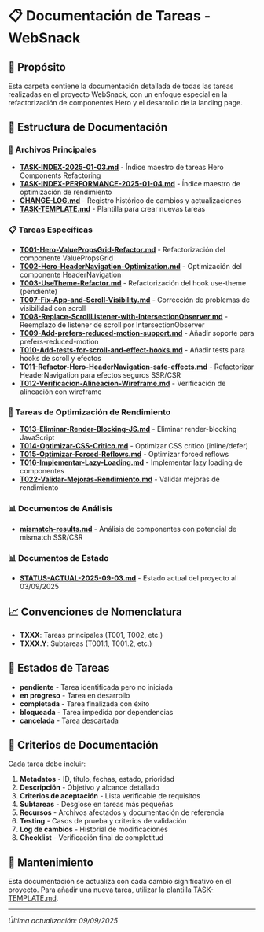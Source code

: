 # 📋 Documentación de Tareas - WebSnack

## 🎯 Propósito

Esta carpeta contiene la documentación detallada de todas las tareas realizadas en el proyecto WebSnack, con un enfoque especial en la refactorización de componentes Hero y el desarrollo de la landing page.

## 📂 Estructura de Documentación

### 📄 Archivos Principales

- **[TASK-INDEX-2025-01-03.md](./TASK-INDEX-2025-01-03.md)** - Índice maestro de tareas Hero Components Refactoring
- **[TASK-INDEX-PERFORMANCE-2025-01-04.md](./TASK-INDEX-PERFORMANCE-2025-01-04.md)** - Índice maestro de optimización de rendimiento
- **[CHANGE-LOG.md](./CHANGE-LOG.md)** - Registro histórico de cambios y actualizaciones
- **[TASK-TEMPLATE.md](./TASK-TEMPLATE.md)** - Plantilla para crear nuevas tareas

### 📋 Tareas Específicas

- **[T001-Hero-ValuePropsGrid-Refactor.md](./T001-Hero-ValuePropsGrid-Refactor.md)** - Refactorización del componente ValuePropsGrid
- **[T002-Hero-HeaderNavigation-Optimization.md](./T002-Hero-HeaderNavigation-Optimization.md)** - Optimización del componente HeaderNavigation
- **[T003-UseTheme-Refactor.md](./T003-UseTheme-Refactor.md)** - Refactorización del hook use-theme (pendiente)
- **[T007-Fix-App-and-Scroll-Visibility.md](./T007-Fix-App-and-Scroll-Visibility.md)** - Corrección de problemas de visibilidad con scroll
- **[T008-Replace-ScrollListener-with-IntersectionObserver.md](./T008-Replace-ScrollListener-with-IntersectionObserver.md)** - Reemplazo de listener de scroll por IntersectionObserver
- **[T009-Add-prefers-reduced-motion-support.md](./T009-Add-prefers-reduced-motion-support.md)** - Añadir soporte para prefers-reduced-motion
- **[T010-Add-tests-for-scroll-and-effect-hooks.md](./T010-Add-tests-for-scroll-and-effect-hooks.md)** - Añadir tests para hooks de scroll y efectos
- **[T011-Refactor-Hero-HeaderNavigation-safe-effects.md](./T011-Refactor-Hero-HeaderNavigation-safe-effects.md)** - Refactorizar HeaderNavigation para efectos seguros SSR/CSR
- **[T012-Verificacion-Alineacion-Wireframe.md](./T012-Verificacion-Alineacion-Wireframe.md)** - Verificación de alineación con wireframe

### 🚀 Tareas de Optimización de Rendimiento

- **[T013-Eliminar-Render-Blocking-JS.md](./T013-Eliminar-Render-Blocking-JS.md)** - Eliminar render-blocking JavaScript
- **[T014-Optimizar-CSS-Critico.md](./T014-Optimizar-CSS-Critico.md)** - Optimizar CSS crítico (inline/defer)
- **[T015-Optimizar-Forced-Reflows.md](./T015-Optimizar-Forced-Reflows.md)** - Optimizar forced reflows
- **[T016-Implementar-Lazy-Loading.md](./T016-Implementar-Lazy-Loading.md)** - Implementar lazy loading de componentes
- **[T022-Validar-Mejoras-Rendimiento.md](./T022-Validar-Mejoras-Rendimiento.md)** - Validar mejoras de rendimiento

### 📊 Documentos de Análisis

- **[mismatch-results.md](./mismatch-results.md)** - Análisis de componentes con potencial de mismatch SSR/CSR

### 📊 Documentos de Estado

- **[STATUS-ACTUAL-2025-09-03.md](./STATUS-ACTUAL-2025-09-03.md)** - Estado actual del proyecto al 03/09/2025

## 📈 Convenciones de Nomenclatura

- **TXXX**: Tareas principales (T001, T002, etc.)
- **TXXX.Y**: Subtareas (T001.1, T001.2, etc.)

## 🎯 Estados de Tareas

- **pendiente** - Tarea identificada pero no iniciada
- **en progreso** - Tarea en desarrollo
- **completada** - Tarea finalizada con éxito
- **bloqueada** - Tarea impedida por dependencias
- **cancelada** - Tarea descartada

## 📝 Criterios de Documentación

Cada tarea debe incluir:

1. **Metadatos** - ID, título, fechas, estado, prioridad
2. **Descripción** - Objetivo y alcance detallado
3. **Criterios de aceptación** - Lista verificable de requisitos
4. **Subtareas** - Desglose en tareas más pequeñas
5. **Recursos** - Archivos afectados y documentación de referencia
6. **Testing** - Casos de prueba y criterios de validación
7. **Log de cambios** - Historial de modificaciones
8. **Checklist** - Verificación final de completitud

## 🔧 Mantenimiento

Esta documentación se actualiza con cada cambio significativo en el proyecto. Para añadir una nueva tarea, utilizar la plantilla [TASK-TEMPLATE.md](./TASK-TEMPLATE.md).

---

_Última actualización: 09/09/2025_
